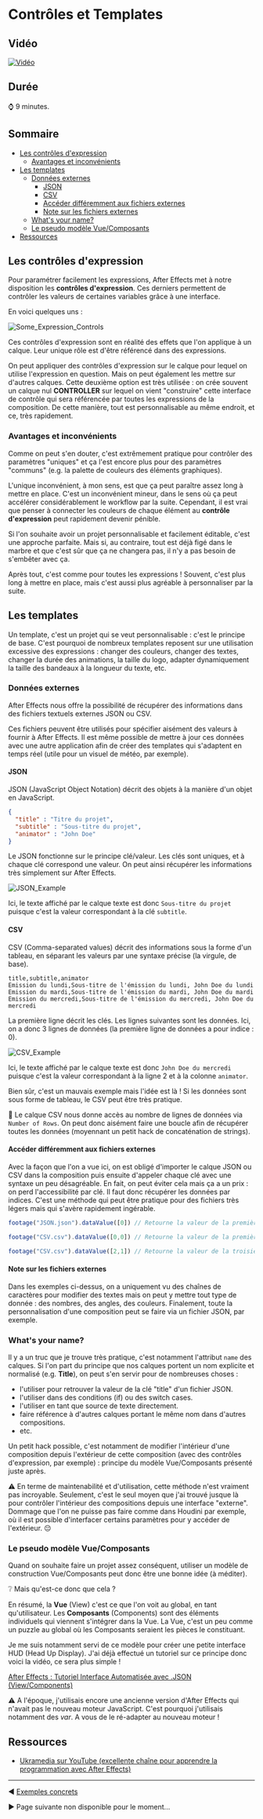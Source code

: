 <!-- omit in toc -->
# Contrôles et Templates

<!-- omit in toc -->
## Vidéo

[![Vidéo](https://img.youtube.com/vi/HspAgii_ED8/maxresdefault.jpg)](https://www.youtube.com/watch?v=HspAgii_ED8)

<!-- omit in toc -->
## Durée

:watch: 9 minutes.

<!-- omit in toc -->
## Sommaire

- [Les contrôles d'expression](#les-contrôles-dexpression)
  - [Avantages et inconvénients](#avantages-et-inconvénients)
- [Les templates](#les-templates)
  - [Données externes](#données-externes)
    - [JSON](#json)
    - [CSV](#csv)
    - [Accéder différemment aux fichiers externes](#accéder-différemment-aux-fichiers-externes)
    - [Note sur les fichiers externes](#note-sur-les-fichiers-externes)
  - [What's your name?](#whats-your-name)
  - [Le pseudo modèle Vue/Composants](#le-pseudo-modèle-vuecomposants)
- [Ressources](#ressources)

## Les contrôles d'expression

Pour paramétrer facilement les expressions, After Effects met à notre disposition les **contrôles d'expression**. Ces derniers permettent de contrôler les valeurs de certaines variables grâce à une interface.

En voici quelques uns :

![Some_Expression_Controls](img/Some_Expression_Controls.png)

Ces contrôles d'expression sont en réalité des effets que l'on applique à un calque. Leur unique rôle est d'être référencé dans des expressions.

On peut appliquer des contrôles d'expression sur le calque pour lequel on utilise l'expression en question. Mais on peut également les mettre sur d'autres calques. Cette deuxième option est très utilisée : on crée souvent un calque nul **CONTROLLER** sur lequel on vient "construire" cette interface de contrôle qui sera référencée par toutes les expressions de la composition. De cette manière, tout est personnalisable au même endroit, et ce, très rapidement.

### Avantages et inconvénients

Comme on peut s'en douter, c'est extrêmement pratique pour contrôler des paramètres "uniques" et ça l'est encore plus pour des paramètres "communs" (e.g. la palette de couleurs des éléments graphiques).

L'unique inconvénient, à mon sens, est que ça peut paraître assez long à mettre en place. C'est un inconvénient mineur, dans le sens où ça peut accélérer considérablement le workflow par la suite. Cependant, il est vrai que penser à connecter les couleurs de chaque élément au **contrôle d'expression** peut rapidement devenir pénible.

Si l'on souhaite avoir un projet personnalisable et facilement éditable, c'est une approche parfaite. Mais si, au contraire, tout est déjà figé dans le marbre et que c'est sûr que ça ne changera pas, il n'y a pas besoin de s'embêter avec ça. 

Après tout, c'est comme pour toutes les expressions ! Souvent, c'est plus long à mettre en place, mais c'est aussi plus agréable à personnaliser par la suite.

## Les templates

Un template, c'est un projet qui se veut personnalisable : c'est le principe de base. C'est pourquoi de nombreux templates reposent sur une utilisation excessive des expressions : changer des couleurs, changer des textes, changer la durée des animations, la taille du logo, adapter dynamiquement la taille des bandeaux à la longueur du texte, etc.

### Données externes

After Effects nous offre la possibilité de récupérer des informations dans des fichiers textuels externes JSON ou CSV.

Ces fichiers peuvent être utilisés pour spécifier aisément des valeurs à fournir à After Effects. Il est même possible de mettre à jour ces données avec une autre application afin de créer des templates qui s'adaptent en temps réel (utile pour un visuel de météo, par exemple).

#### JSON

JSON (JavaScript Object Notation) décrit des objets à la manière d'un objet en JavaScript.

```json
{
  "title" : "Titre du projet",
  "subtitle" : "Sous-titre du projet",
  "animator" : "John Doe"
}
```

Le JSON fonctionne sur le principe clé/valeur. Les clés sont uniques, et à chaque clé correspond une valeur. On peut ainsi récupérer les informations très simplement sur After Effects.

![JSON_Example](img/JSON_Example.png)

Ici, le texte affiché par le calque texte est donc `Sous-titre du projet` puisque c'est la valeur correspondant à la clé `subtitle`.

#### CSV

CSV (Comma-separated values) décrit des informations sous la forme d'un tableau, en séparant les valeurs par une syntaxe précise (la virgule, de base).

```csv
title,subtitle,animator
Emission du lundi,Sous-titre de l'émission du lundi, John Doe du lundi
Emission du mardi,Sous-titre de l'émission du mardi, John Doe du mardi
Emission du mercredi,Sous-titre de l'émission du mercredi, John Doe du mercredi
```

La première ligne décrit les clés. Les lignes suivantes sont les données. Ici, on a donc 3 lignes de données (la première ligne de données a pour indice : 0).

![CSV_Example](img/CSV_Example.png)

Ici, le texte affiché par le calque texte est donc `John Doe du mercredi` puisque c'est la valeur correspondant à la ligne 2 et à la colonne `animator`.

Bien sûr, c'est un mauvais exemple mais l'idée est là ! Si les données sont sous forme de tableau, le CSV peut être très pratique.

:pencil: Le calque CSV nous donne accès au nombre de lignes de données via `Number of Rows`. On peut donc aisément faire une boucle afin de récupérer toutes les données (moyennant un petit hack de concaténation de strings).

#### Accéder différemment aux fichiers externes

Avec la façon que l'on a vue ici, on est obligé d'importer le calque JSON ou CSV dans la composition puis ensuite d'appeler chaque clé avec une syntaxe un peu désagréable. En fait, on peut éviter cela mais ça a un prix : on perd l'accessibilité par clé. Il faut donc récupérer les données par indices. C'est une méthode qui peut être pratique pour des fichiers très légers mais qui s'avère rapidement ingérable.

```js
footage("JSON.json").dataValue([0]) // Retourne la valeur de la première clé (title).

footage("CSV.csv").dataValue([0,0]) // Retourne la valeur de la première colonne (title) et de la première ligne (lundi).

footage("CSV.csv").dataValue([2,1]) // Retourne la valeur de la troisième colonne (animator) et de la deuxième ligne (mardi).
```

#### Note sur les fichiers externes

Dans les exemples ci-dessus, on a uniquement vu des chaînes de caractères pour modifier des textes mais on peut y mettre tout type de donnée : des nombres, des angles, des couleurs. Finalement, toute la personnalisation d'une composition peut se faire via un fichier JSON, par exemple.

### What's your name?

Il y a un truc que je trouve très pratique, c'est notamment l'attribut `name` des calques. Si l'on part du principe que nos calques portent un nom explicite et normalisé (e.g. **Title**), on peut s'en servir pour de nombreuses choses :

- l'utiliser pour retrouver la valeur de la clé "title" d'un fichier JSON.
- l'utiliser dans des conditions (if) ou des switch cases.
- l'utiliser en tant que source de texte directement.
- faire référence à d'autres calques portant le même nom dans d'autres compositions.
- etc.

Un petit hack possible, c'est notamment de modifier l'intérieur d'une composition depuis l'extérieur de cette composition (avec des contrôles d'expression, par exemple) : principe du modèle Vue/Composants présenté juste après.

:warning: En terme de maintenabilité et d'utilisation, cette méthode n'est vraiment pas incroyable. Seulement, c'est le seul moyen que j'ai trouvé jusque là pour contrôler l'intérieur des compositions depuis une interface "externe". Dommage que l'on ne puisse pas faire comme dans Houdini par exemple, où il est possible d'interfacer certains paramètres pour y accéder de l'extérieur. :pensive:

### Le pseudo modèle Vue/Composants

Quand on souhaite faire un projet assez conséquent, utiliser un modèle de construction Vue/Composants peut donc être une bonne idée (à méditer).

:grey_question: Mais qu'est-ce donc que cela ?

En résumé, la **Vue** (View) c'est ce que l'on voit au global, en tant qu'utilisateur. Les **Composants** (Components) sont des éléments individuels qui viennent s'intégrer dans la Vue. La Vue, c'est un peu comme un puzzle au global où les Composants seraient les pièces le constituant.

Je me suis notamment servi de ce modèle pour créer une petite interface HUD (Head Up Display). J'ai déjà effectué un tutoriel sur ce principe donc voici la vidéo, ce sera plus simple !

[After Effects : Tutoriel Interface Automatisée avec .JSON (View/Components)](https://www.youtube.com/watch?v=CKu6czawJuw)

:warning: A l'époque, j'utilisais encore une ancienne version d'After Effects qui n'avait pas le nouveau moteur JavaScript. C'est pourquoi j'utilisais notamment des *var*. A vous de le ré-adapter au nouveau moteur !

## Ressources

- [Ukramedia sur YouTube (excellente chaîne pour apprendre la programmation avec After Effects)](https://www.youtube.com/user/ukramedia)

-----

:arrow_backward: [Exemples concrets](https://github.com/Julien-Haudegond/Formation-Code-After-Effects/tree/main/1.Expressions/04.Exemples_Concrets)

:arrow_forward: Page suivante non disponible pour le moment...